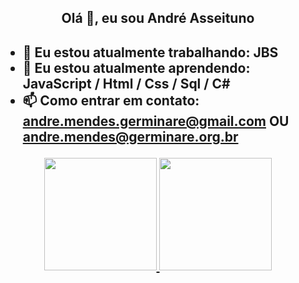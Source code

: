 <h2 align= "center"> Olá 👋, eu sou André Asseituno <h2>

</hr>
  
- 🔭 Eu estou atualmente trabalhando: JBS
- 🌱 Eu estou atualmente aprendendo: JavaScript / Html / Css / Sql / C#
- 📫 Como entrar em contato: andre.mendes.germinare@gmail.com OU andre.mendes@germinare.org.br
  
 </hr>

<div align="center">
  <a href="https://github.com/andreasseituno">
  <img height="180em" src="https://github-readme-stats.vercel.app/api?username=andreasseituno&show_icons=true&theme=dracula&include_all_commits=true&count_private=true"/>
  <img height="180em" src="https://github-readme-stats.vercel.app/api/top-langs/?username=andreasseituno&layout=compact&langs_count=7&theme=dracula"/>
  </a>
</div>


